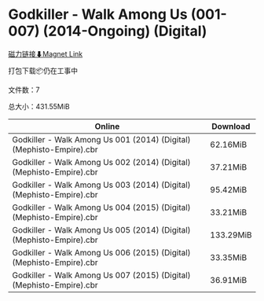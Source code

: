 # Godkiller - Walk Among Us (001-007) (2014-Ongoing) (Digital)

[磁力链接⬇Magnet Link](magnet:?xt=urn:btih:924ed647a10ce7efa395de8c5e0835238555141e&dn=Godkiller%20-%20Walk%20Among%20Us%20%28001-007%29%20%282014-Ongoing%29%20%28Digital%29)

打包下载📦仍在工事中

文件数：7

总大小：431.55MiB

Online | Download
--- | ---
Godkiller - Walk Among Us 001 (2014) (Digital) (Mephisto-Empire).cbr | 62.16MiB
Godkiller - Walk Among Us 002 (2014) (Digital) (Mephisto-Empire).cbr | 37.21MiB
Godkiller - Walk Among Us 003 (2014) (Digital) (Mephisto-Empire).cbr | 95.42MiB
Godkiller - Walk Among Us 004 (2015) (Digital) (Mephisto-Empire).cbr | 33.21MiB
Godkiller - Walk Among Us 005 (2014) (Digital) (Mephisto-Empire).cbr | 133.29MiB
Godkiller - Walk Among Us 006 (2015) (Digital) (Mephisto-Empire).cbr | 33.35MiB
Godkiller - Walk Among Us 007 (2015) (Digital) (Mephisto-Empire).cbr | 36.91MiB